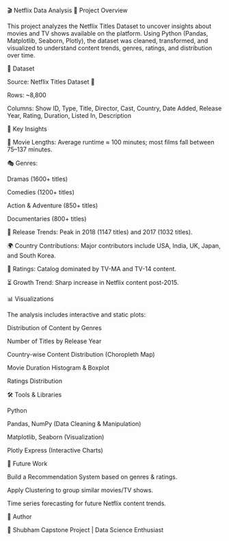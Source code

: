🎬 Netflix Data Analysis
📌 Project Overview

This project analyzes the Netflix Titles Dataset to uncover insights about movies and TV shows available on the platform. Using Python (Pandas, Matplotlib, Seaborn, Plotly), the dataset was cleaned, transformed, and visualized to understand content trends, genres, ratings, and distribution over time.

📂 Dataset

Source: Netflix Titles Dataset
 🔗

Rows: ~8,800

Columns: Show ID, Type, Title, Director, Cast, Country, Date Added, Release Year, Rating, Duration, Listed In, Description

🔑 Key Insights

📏 Movie Lengths: Average runtime ≈ 100 minutes; most films fall between 75–137 minutes.

🎭 Genres:

Dramas (1600+ titles)

Comedies (1200+ titles)

Action & Adventure (850+ titles)

Documentaries (800+ titles)

📅 Release Trends: Peak in 2018 (1147 titles) and 2017 (1032 titles).

🌍 Country Contributions: Major contributors include USA, India, UK, Japan, and South Korea.

🔞 Ratings: Catalog dominated by TV-MA and TV-14 content.

⏳ Growth Trend: Sharp increase in Netflix content post-2015.

📊 Visualizations

The analysis includes interactive and static plots:

Distribution of Content by Genres

Number of Titles by Release Year

Country-wise Content Distribution (Choropleth Map)

Movie Duration Histogram & Boxplot

Ratings Distribution

🛠️ Tools & Libraries

Python

Pandas, NumPy (Data Cleaning & Manipulation)

Matplotlib, Seaborn (Visualization)

Plotly Express (Interactive Charts)

🚀 Future Work

Build a Recommendation System based on genres & ratings.

Apply Clustering to group similar movies/TV shows.

Time series forecasting for future Netflix content trends.

📌 Author

👤 Shubham
Capstone Project | Data Science Enthusiast
